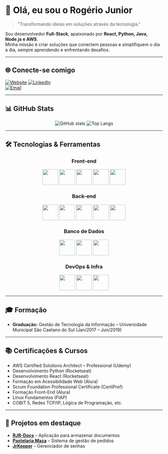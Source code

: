 # 👋 Olá, eu sou o Rogério Junior
> "Transformando ideias em soluções através da tecnologia."

Sou desenvolvedor **Full-Stack**, apaixonado por **React, Python, Java, Node.js e AWS**.  
Minha missão é criar soluções que conectem pessoas e simplifiquem o dia a dia, sempre aprendendo e enfrentando desafios.

---

## 🌐 Conecte-se comigo
[![Website](https://img.shields.io/badge/Website-000?style=for-the-badge&logo=Google-Chrome&logoColor=white)](https://devrogeriojunior.com.br)
[![LinkedIn](https://img.shields.io/badge/LinkedIn-0077B5?style=for-the-badge&logo=linkedin&logoColor=white)](https://linkedin.com/in/SEULINKEDIN)  
[![Email](https://img.shields.io/badge/Email-D14836?style=for-the-badge&logo=gmail&logoColor=white)](mailto:rog.junior@example.com)

---

## 📊 GitHub Stats
<div align="center">
  <img src="https://github-readme-stats.vercel.app/api?username=SEUUSERNAME&show_icons=true&theme=radical" alt="GitHub stats" />
  <img src="https://github-readme-stats.vercel.app/api/top-langs/?username=SEUUSERNAME&layout=compact&theme=radical" alt="Top Langs" />
</div>

---

## 🛠 Tecnologias & Ferramentas
<div align="center">

### Front-end
<img src="https://cdn.jsdelivr.net/gh/devicons/devicon/icons/react/react-original.svg" width="50" /> 
<img src="https://cdn.jsdelivr.net/gh/devicons/devicon/icons/javascript/javascript-original.svg" width="50"/>
<img src="https://cdn.jsdelivr.net/gh/devicons/devicon/icons/typescript/typescript-original.svg" width="50"/>
<img src="https://cdn.jsdelivr.net/gh/devicons/devicon/icons/html5/html5-original.svg" width="50"/>
<img src="https://cdn.jsdelivr.net/gh/devicons/devicon/icons/css3/css3-original.svg" width="50"/>

### Back-end
<img src="https://cdn.jsdelivr.net/gh/devicons/devicon/icons/nodejs/nodejs-original.svg" width="50"/>
<img src="https://cdn.jsdelivr.net/gh/devicons/devicon/icons/python/python-original.svg" width="50"/>
<img src="https://cdn.jsdelivr.net/gh/devicons/devicon/icons/java/java-original.svg" width="50"/>
<img src="https://cdn.jsdelivr.net/gh/devicons/devicon/icons/php/php-original.svg" width="50"/>
<img src="https://cdn.jsdelivr.net/gh/devicons/devicon/icons/dot-net/dot-net-original.svg" width="50"/>

### Banco de Dados
<img src="https://cdn.jsdelivr.net/gh/devicons/devicon/icons/mysql/mysql-original.svg" width="50"/>
<img src="https://cdn.jsdelivr.net/gh/devicons/devicon/icons/postgresql/postgresql-original.svg" width="50"/>
<img src="https://cdn.jsdelivr.net/gh/devicons/devicon/icons/h2/h2-original.svg" width="50"/>

### DevOps & Infra
<img src="https://cdn.jsdelivr.net/gh/devicons/devicon/icons/amazonwebservices/amazonwebservices-original.svg" width="50"/>
<img src="https://cdn.jsdelivr.net/gh/devicons/devicon/icons/docker/docker-original.svg" width="50"/>
<img src="https://cdn.jsdelivr.net/gh/devicons/devicon/icons/git/git-original.svg" width="50"/>

</div>

---

## 🎓 Formação
- **Graduação:** Gestão de Tecnologia da Informação – Universidade Municipal São Caetano do Sul (Jan/2017 – Jun/2019)

---

## 📚 Certificações & Cursos
- AWS Certified Solutions Architect – Professional (Udemy)
- Desenvolvimento Python (Rocketseat)
- Desenvolvimento React (Rocketseat)
- Formação em Acessibilidade Web (Alura)
- Scrum Foundation Professional Certificate (CertiProf)
- Formação Front-End (Alura)
- Linux Fundamentos (FIAP)
- COBIT 5, Redes TCP/IP, Lógica de Programação, etc.

---

## 🚀 Projetos em destaque
- **[RJR-Docs](https://github.com/SEUPROJETO)** – Aplicação para armazenar documentos  
- **[Pastelaria Maza](https://github.com/SEUPROJETO)** – Sistema de gestão de pedidos  
- **[JrKeeper](https://github.com/SEUPROJETO)** – Gerenciador de senhas
